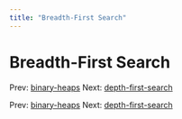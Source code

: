 ```yaml
---
title: "Breadth-First Search"
---
```


# Breadth-First Search

Prev: [binary-heaps](binary-heaps.md)
Next: [depth-first-search](depth-first-search.md)

Prev: [binary-heaps](binary-heaps.md)
Next: [depth-first-search](depth-first-search.md)
